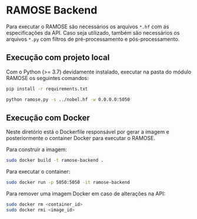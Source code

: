 # RAMOSE Backend

Para executar o RAMOSE são necessários os arquivos `*.hf` com as especificações da API. Caso seja utilizado, também são necessários os arquivos `*.py` com filtros de pré-processamento e pós-processamento.

## Execução com projeto local

Com o Python (>= 3.7) devidamente instalado, executar na pasta do módulo RAMOSE os seguintes comandos:

```sh
pip install -r requirements.txt

python ramose.py -s ../nobel.hf -w 0.0.0.0:5050
```

## Execução com Docker

Neste diretório está o Dockerfile responsável por gerar a imagem e posteriormente o container Docker para executar o RAMOSE.

Para construir a imagem:

```sh
sudo docker build -t ramose-backend .
```

Para executar o container:

```sh
sudo docker run -p 5050:5050 -it ramose-backend
```

Para remover uma imagem Docker em caso de alterações na API:

```sh
sudo docker rm <container_id>
sudo docker rmi <image_id>
```
